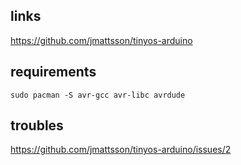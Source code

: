 

## links

https://github.com/jmattsson/tinyos-arduino



## requirements

```
sudo pacman -S avr-gcc avr-libc avrdude

```


## troubles

https://github.com/jmattsson/tinyos-arduino/issues/2

